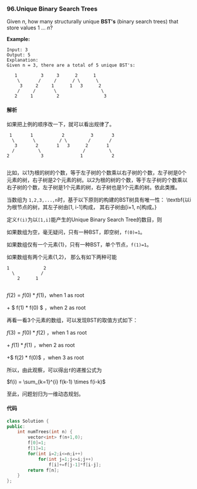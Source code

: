 ### 96.Unique Binary Search Trees

Given *n*, how many structurally unique **BST's** (binary search trees) that store values 1 ... *n*?

**Example:**

```
Input: 3
Output: 5
Explanation:
Given n = 3, there are a total of 5 unique BST's:

   1         3     3      2      1
    \       /     /      / \      \
     3     2     1      1   3      2
    /     /       \                 \
   2     1         2                 3
```

#### 解析

如果把上例的顺序改一下，就可以看出规律了。

```
 1       1           2          3       3
  \       \         / \        /       / 
   3       2       1   3      2       1
  /         \                /         \
2            3              1           2


```

比如，以1为根的树的个数，等于左子树的个数乘以右子树的个数，左子树是0个元素的树，右子树是2个元素的树。以2为根的树的个数，等于左子树的个数乘以右子树的个数，左子树是1个元素的树，右子树也是1个元素的树。依此类推。

当数组为 `1,2,3,...,n`时，基于以下原则的构建的BST树具有唯一性： \textbf{以i为根节点的树，其左子树由[1, i-1]构成， 其右子树由[i+1, n]构成。}

定义`f(i)`为以`[1,i]`能产生的Unique Binary Search Tree的数目，则

如果数组为空，毫无疑问，只有一种BST，即空树，`f(0)=1`。

如果数组仅有一个元素{1}，只有一种BST，单个节点，`f(1)=1`。

如果数组有两个元素{1,2}， 那么有如下两种可能

```
1             2
  \          /
    2      1


```

$f(2) = f(0) * f(1)$，when 1 as root

\+ $ f(1) * f(0) $ ，when 2 as root

再看一看3个元素的数组，可以发现BST的取值方式如下：

$f(3) = f(0) * f(2)$ ，when 1 as root

\+ $f(1) * f(1)$ ，when 2 as root

\+$ f(2) * f(0)$ ，when 3 as root

所以，由此观察，可以得出`f`的递推公式为

$f(i) = \sum_{k=1}^{i} f(k-1) \times f(i-k)$

至此，问题划归为一维动态规划。

#### 代码

```cpp
class Solution {
public:
    int numTrees(int n) {
        vector<int> f(n+1,0);
        f[0]=1;
        f[1]=1;
        for(int i=2;i<=n;i++)
            for(int j=1;j<=i;j++)
                f[i]+=f[j-1]*f[i-j];
        return f[n];
    }
};
```

